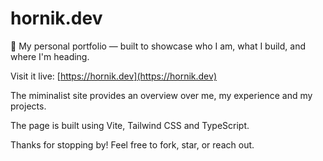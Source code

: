 # hornik.dev

🎨 My personal portfolio — built to showcase who I am, what I build, and where I'm heading.

Visit it live: [https://hornik.dev](https://hornik.dev)

The miminalist site provides an overview over me, my experience and my projects.

The page is built using Vite, Tailwind CSS and TypeScript.

Thanks for stopping by! Feel free to fork, star, or reach out.
